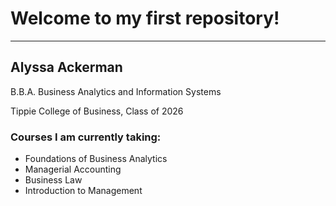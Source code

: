 <h1> Welcome to my first repository! </h1>
<hr>

<div class="split left">
  <div class="centered">
    <h2>Alyssa Ackerman</h2>
    <p> B.B.A. Business Analytics and Information Systems</p>
    <p> Tippie College of Business, Class of 2026</p>
  </div>
</div>

<div class="split right">
  <div class="centered">
  <h3>Courses I am currently taking:</h3>
    <ul>
      <li>Foundations of Business Analytics</li>
      <li>Managerial Accounting</li>
      <li>Business Law</li>
      <li>Introduction to Management</li>
    </ul>
  </div>
</div>


